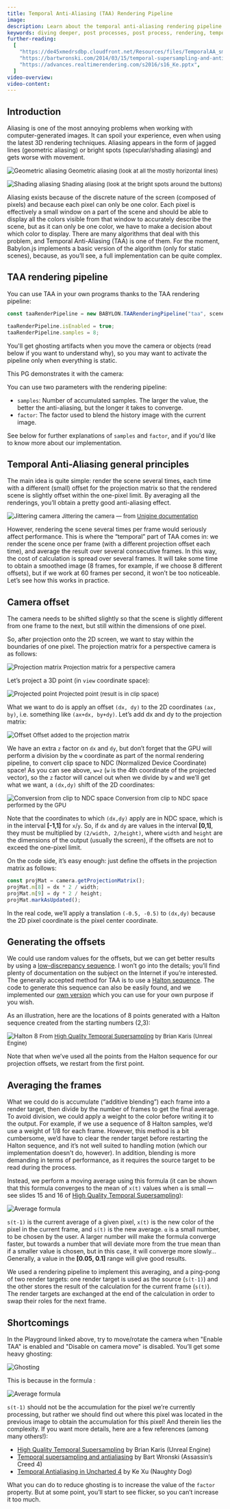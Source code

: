 ```yaml
---
title: Temporal Anti-Aliasing (TAA) Rendering Pipeline
image:
description: Learn about the temporal anti-aliasing rendering pipeline in Babylon.js.
keywords: diving deeper, post processes, post process, rendering, temporal anti aliasing, TAA
further-reading:
  [
    "https://de45xmedrsdbp.cloudfront.net/Resources/files/TemporalAA_small-59732822.pdf",
    "https://bartwronski.com/2014/03/15/temporal-supersampling-and-antialiasing/",
    "https://advances.realtimerendering.com/s2016/s16_Ke.pptx",
  ]
video-overview:
video-content:
---
```


## Introduction

Aliasing is one of the most annoying problems when working with computer-generated images. It can spoil your experience, even when using the latest 3D rendering techniques. Aliasing appears in the form of jagged lines (geometric aliasing) or bright spots (specular/shading aliasing) and gets worse with movement.

![Geometric aliasing](/img/how_to/taaRenderingPipeline/intro_geom_aliasing.webp)
<font size="2">Geometric aliasing (look at all the mostly horizontal lines)</font>

![Shading aliasing](/img/how_to/taaRenderingPipeline/intro_shading_aliasing.webp)
<font size="2">Shading aliasing (look at the bright spots around the buttons)</font>

Aliasing exists because of the discrete nature of the screen (composed of pixels) and because each pixel can only be one color. Each pixel is effectively a small window on a part of the scene and should be able to display all the colors visible from that window to accurately describe the scene, but as it can only be one color, we have to make a decision about which color to display. There are many algorithms that deal with this problem, and Temporal Anti-Aliasing (TAA) is one of them. For the moment, Babylon.js implements a basic version of the algorithm (only for static scenes), because, as you’ll see, a full implementation can be quite complex.

## TAA rendering pipeline

You can use TAA in your own programs thanks to the TAA rendering pipeline:
```javascript
const taaRenderPipeline = new BABYLON.TAARenderingPipeline("taa", scene, [camera]);

taaRenderPipeline.isEnabled = true;
taaRenderPipeline.samples = 8;
```
You'll get ghosting artifacts when you move the camera or objects (read below if you want to understand why), so you may want to activate the pipeline only when everything is static.

This PG demonstrates it with the camera: <Playground id="#539X0P#44" title="TAA Rendering Pipeline Example" description="BoomBox scene with temporal anti-aliasing" isMain={true} category="Post-processing"/>

You can use two parameters with the rendering pipeline:
* `samples`: Number of accumulated samples. The larger the value, the better the anti-aliasing, but the longer it takes to converge.
* `factor`: The factor used to blend the history image with the current image.

See below for further explanations of `samples` and `factor`, and if you'd like to know more about our implementation.

## Temporal Anti-Aliasing general principles

The main idea is quite simple: render the scene several times, each time with a different (small) offset for the projection matrix so that the rendered scene is slightly offset within the one-pixel limit. By averaging all the renderings, you’ll obtain a pretty good anti-aliasing effect.

![Jittering camera](/img/how_to/taaRenderingPipeline/camera_jittering.webp)
<font size="2">Jittering the camera — from [Unigine documentation](https://developer.unigine.com/en/docs/latest/principles/render/antialiasing/taa?rlang=cpp)</font>

However, rendering the scene several times per frame would seriously affect performance. This is where the “temporal” part of TAA comes in: we render the scene once per frame (with a different projection offset each time), and average the result over several consecutive frames. In this way, the cost of calculation is spread over several frames. It will take some time to obtain a smoothed image (8 frames, for example, if we choose 8 different offsets), but if we work at 60 frames per second, it won’t be too noticeable. Let’s see how this works in practice.

## Camera offset

The camera needs to be shifted slightly so that the scene is slightly different from one frame to the next, but still within the dimensions of one pixel.

So, after projection onto the 2D screen, we want to stay within the boundaries of one pixel. The projection matrix for a perspective camera is as follows:

![Projection matrix](/img/how_to/taaRenderingPipeline/camera_offset_math1.webp)
<font size="2">Projection matrix for a perspective camera</font>

Let’s project a 3D point (in `view` coordinate space):

![Projected point](/img/how_to/taaRenderingPipeline/camera_offset_math2.webp)
<font size="2">Projected point (result is in clip space)</font>

What we want to do is apply an offset `(dx, dy)` to the 2D coordinates `(ax, by)`, i.e. something like `(ax+dx, by+dy)`. Let’s add dx and dy to the projection matrix:

![Offset](/img/how_to/taaRenderingPipeline/camera_offset_math3.webp)
<font size="2">Offset added to the projection matrix</font>

We have an extra `z` factor on `dx` and `dy`, but don’t forget that the GPU will perform a division by the `w` coordinate as part of the normal rendering pipeline, to convert clip space to NDC (Normalized Device Coordinate) space! As you can see above, `w=z` (`w` is the 4th coordinate of the projected vector), so the `z` factor will cancel out when we divide by `w` and we’ll get what we want, a `(dx,dy)` shift of the 2D coordinates:

![Conversion from clip to NDC space](/img/how_to/taaRenderingPipeline/camera_offset_math4.webp)
<font size="2">Conversion from clip to NDC space performed by the GPU</font>

Note that the coordinates to which `(dx,dy)` apply are in NDC space, which is in the interval **[-1,1]** for `x`/`y`. So, if `dx` and `dy` are values in the interval **[0,1]**, they must be multiplied by `(2/width, 2/height)`, where `width` and `height` are the dimensions of the output (usually the screen), if the offsets are not to exceed the one-pixel limit.

On the code side, it’s easy enough: just define the offsets in the projection matrix as follows:
```javascript
const projMat = camera.getProjectionMatrix();
projMat.m[8] = dx * 2 / width;
projMat.m[9] = dy * 2 / height;
projMat.markAsUpdated();
```

In the real code, we’ll apply a translation `(-0.5, -0.5)` to `(dx,dy)` because the 2D pixel coordinate is the pixel center coordinate.

## Generating the offsets

We could use random values for the offsets, but we can get better results by using a [low-discrepancy sequence](https://en.wikipedia.org/wiki/Low-discrepancy_sequence). I won’t go into the details; you’ll find plenty of documentation on the subject on the Internet if you’re interested. The generally accepted method for TAA is to use a [Halton sequence](https://en.wikipedia.org/wiki/Halton_sequence). The code to generate this sequence can also be easily found, and we implemented our [own version](https://doc.babylonjs.com/typedoc/classes/babylon.halton2dsequence) which you can use for your own purpose if you wish.

As an illustration, here are the locations of 8 points generated with a Halton sequence created from the starting numbers (2,3):

![Halton 8](/img/how_to/taaRenderingPipeline/halton8.webp)
<font size="2">From [High Quality Temporal Supersampling](https://de45xmedrsdbp.cloudfront.net/Resources/files/TemporalAA_small-59732822.pdf) by Brian Karis (Unreal Engine)</font>

Note that when we’ve used all the points from the Halton sequence for our projection offsets, we restart from the first point.

## Averaging the frames

What we could do is accumulate (“additive blending”) each frame into a render target, then divide by the number of frames to get the final average. To avoid division, we could apply a weight to the color before writing it to the output. For example, if we use a sequence of 8 Halton samples, we’d use a weight of 1/8 for each frame. However, this method is a bit cumbersome, we’d have to clear the render target before restarting the Halton sequence, and it’s not well suited to handling motion (which our implementation doesn't do, however). In addition, blending is more demanding in terms of performance, as it requires the source target to be read during the process.

Instead, we perform a moving average using this formula (it can be shown that this formula converges to the mean of `x(t)` values when `α` is small — see slides 15 and 16 of [High Quality Temporal Supersampling](https://de45xmedrsdbp.cloudfront.net/Resources/files/TemporalAA_small-59732822.pdf)):

![Average formula](/img/how_to/taaRenderingPipeline/average_formula.webp)

`s(t-1)` is the current average of a given pixel, `x(t)` is the new color of the pixel in the current frame, and `s(t)` is the new average. `α` is a small number, to be chosen by the user. A larger number will make the formula converge faster, but towards a number that will deviate more from the true mean than if a smaller value is chosen, but in this case, it will converge more slowly… Generally, a value in the **[0.05, 0.1]** range will give good results.

We used a rendering pipeline to implement this averaging, and a ping-pong of two render targets: one render target is used as the source (`s(t-1)`) and the other stores the result of the calculation for the current frame (`s(t)`). The render targets are exchanged at the end of the calculation in order to swap their roles for the next frame.

## Shortcomings

In the Playground linked above, try to move/rotate the camera when "Enable TAA" is enabled and "Disable on camera move" is disabled. You’ll get some heavy ghosting:

![Ghosting](/img/how_to/taaRenderingPipeline/ghosting.webp)

This is because in the formula :

![Average formula](/img/how_to/taaRenderingPipeline/average_formula.webp)

`s(t-1)` should not be the accumulation for the pixel we’re currently processing, but rather we should find out where this pixel was located in the previous image to obtain the accumulation for this pixel! And therein lies the complexity. If you want more details, here are a few references (among many others!):
* [High Quality Temporal Supersampling](https://de45xmedrsdbp.cloudfront.net/Resources/files/TemporalAA_small-59732822.pdf) by Brian Karis (Unreal Engine)
* [Temporal supersampling and antialiasing](https://bartwronski.com/2014/03/15/temporal-supersampling-and-antialiasing/) by Bart Wronski (Assassin’s Creed 4)
* [Temporal Antialiasing in Uncharted 4](https://advances.realtimerendering.com/s2016/s16_Ke.pptx) by Ke Xu (Naughty Dog)

What you can do to reduce ghosting is to increase the value of the `factor` property. But at some point, you’ll start to see flicker, so you can’t increase it too much.
